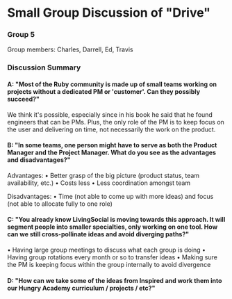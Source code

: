 # Small Group Discussion of "Drive"

### Group 5

Group members: Charles, Darrell, Ed, Travis

### Discussion Summary

#### A: "Most of the Ruby community is made up of small teams working on projects without a dedicated PM or 'customer'. Can they possibly succeed?"
  We think it's possible, especially since in his book he said that he found engineers that can be PMs.  Plus, the only role of the PM is to keep focus on the user and delivering on time, not necessarily the work on the product.  

#### B: "In some teams, one person might have to serve as both the Product Manager and the Project Manager. What do you see as the advantages and disadvantages?"
  Advantages:
  • Better grasp of the big picture (product status, team availability, etc.)
  • Costs less
  • Less coordination amongst team

  Disadvantages:
  • Time (not able to come up with more ideas) and focus (not able to allocate fully to one role)

#### C: "You already know LivingSocial is moving towards this approach. It will segment people into smaller specialties, only working on one tool. How can we still cross-pollinate ideas and avoid diverging paths?"
  • Having large group meetings to discuss what each group is doing
  • Having group rotations every month or so to transfer ideas
  • Making sure the PM is keeping focus within the group internally to avoid divergence

#### D: "How can we take some of the ideas from Inspired and work them into our Hungry Academy curriculum / projects / etc?"
